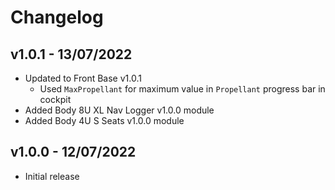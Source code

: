 # Changelog

## v1.0.1 - 13/07/2022

- Updated to Front Base v1.0.1
  - Used `MaxPropellant` for maximum value in `Propellant` progress bar in cockpit
- Added Body 8U XL Nav Logger v1.0.0 module
- Added Body 4U S Seats v1.0.0 module

## v1.0.0 - 12/07/2022

- Initial release
